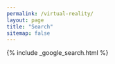 ```yaml
---
permalink: /virtual-reality/
layout: page
title: "Search"
sitemap: false
---
```


{% include _google_search.html %}
